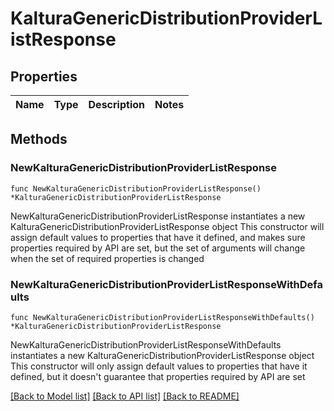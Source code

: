 # KalturaGenericDistributionProviderListResponse

## Properties

Name | Type | Description | Notes
------------ | ------------- | ------------- | -------------

## Methods

### NewKalturaGenericDistributionProviderListResponse

`func NewKalturaGenericDistributionProviderListResponse() *KalturaGenericDistributionProviderListResponse`

NewKalturaGenericDistributionProviderListResponse instantiates a new KalturaGenericDistributionProviderListResponse object
This constructor will assign default values to properties that have it defined,
and makes sure properties required by API are set, but the set of arguments
will change when the set of required properties is changed

### NewKalturaGenericDistributionProviderListResponseWithDefaults

`func NewKalturaGenericDistributionProviderListResponseWithDefaults() *KalturaGenericDistributionProviderListResponse`

NewKalturaGenericDistributionProviderListResponseWithDefaults instantiates a new KalturaGenericDistributionProviderListResponse object
This constructor will only assign default values to properties that have it defined,
but it doesn't guarantee that properties required by API are set


[[Back to Model list]](../README.md#documentation-for-models) [[Back to API list]](../README.md#documentation-for-api-endpoints) [[Back to README]](../README.md)


